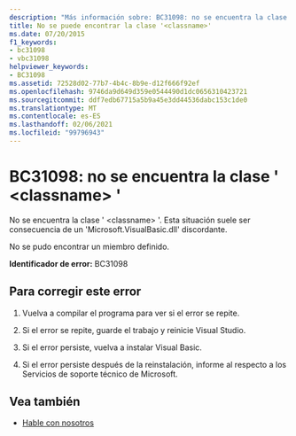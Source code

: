 ```yaml
---
description: "Más información sobre: BC31098: no se encuentra la clase ' <classname> '"
title: No se puede encontrar la clase '<classname>'
ms.date: 07/20/2015
f1_keywords:
- bc31098
- vbc31098
helpviewer_keywords:
- BC31098
ms.assetid: 72528d02-77b7-4b4c-8b9e-d12f666f92ef
ms.openlocfilehash: 9746da9d649d359e0544490d1dc0656310423721
ms.sourcegitcommit: ddf7edb67715a5b9a45e3dd44536dabc153c1de0
ms.translationtype: MT
ms.contentlocale: es-ES
ms.lasthandoff: 02/06/2021
ms.locfileid: "99796943"
---
```

# <a name="bc31098-class-classname-cannot-be-found"></a>BC31098: no se encuentra la clase ' \<classname> '

No se encuentra la clase ' \<classname> '. Esta situación suele ser consecuencia de un 'Microsoft.VisualBasic.dll' discordante.

 No se pudo encontrar un miembro definido.

 **Identificador de error:** BC31098

## <a name="to-correct-this-error"></a>Para corregir este error

1. Vuelva a compilar el programa para ver si el error se repite.

2. Si el error se repite, guarde el trabajo y reinicie Visual Studio.

3. Si el error persiste, vuelva a instalar Visual Basic.

4. Si el error persiste después de la reinstalación, informe al respecto a los Servicios de soporte técnico de Microsoft.

## <a name="see-also"></a>Vea también

- [Hable con nosotros](/visualstudio/ide/feedback-options)
